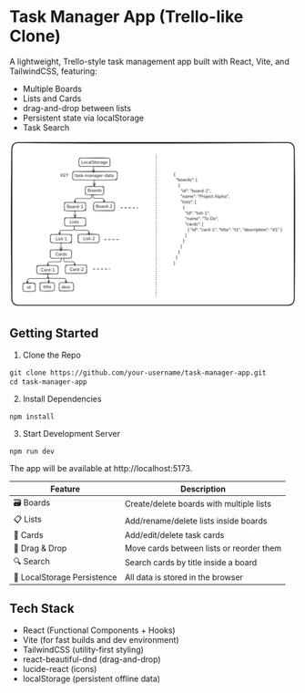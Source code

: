# Task Manager App (Trello-like Clone)
A lightweight, Trello-style task management app built with React, Vite, and TailwindCSS, featuring:
 - Multiple Boards
 - Lists and Cards
 - drag-and-drop between lists
 - Persistent state via localStorage
 - Task Search

![Data Structure - LocalStorage](task-manager-ls.png)



## Getting Started
1. Clone the Repo
```
git clone https://github.com/your-username/task-manager-app.git
cd task-manager-app
```
2. Install Dependencies
```
npm install
```
3. Start Development Server
```
npm run dev
```
The app will be available at http://localhost:5173.


| Feature                     | Description                              |
| --------------------------- | ---------------------------------------- |
| 🗃️ Boards                  | Create/delete boards with multiple lists |
| 📋 Lists                    | Add/rename/delete lists inside boards    |
| 🧾 Cards                    | Add/edit/delete task cards               |
| 🔁 Drag & Drop              | Move cards between lists or reorder them |
| 🔍 Search                   | Search cards by title inside a board     |
| 💾 LocalStorage Persistence | All data is stored in the browser        |


## Tech Stack
- React (Functional Components + Hooks)
- Vite (for fast builds and dev environment)
- TailwindCSS (utility-first styling)
- react-beautiful-dnd (drag-and-drop)
- lucide-react (icons)
- localStorage (persistent offline data)
